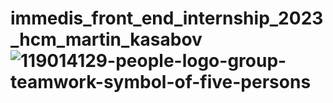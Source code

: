 # immedis_front_end_internship_2023_hcm_martin_kasabov![119014129-people-logo-group-teamwork-symbol-of-five-persons](https://github.com/mkasabov98/immedis_front_end_internship_2023_hcm_martin_kasabov/assets/128593836/2195cf68-1bc6-4bf1-995a-d645e5766595)

